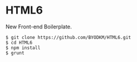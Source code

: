 # HTML6

New Front-end Boilerplate.

```
$ git clone https://github.com/BYODKM/HTML6.git
$ cd HTML6
$ npm install
$ grunt
```
